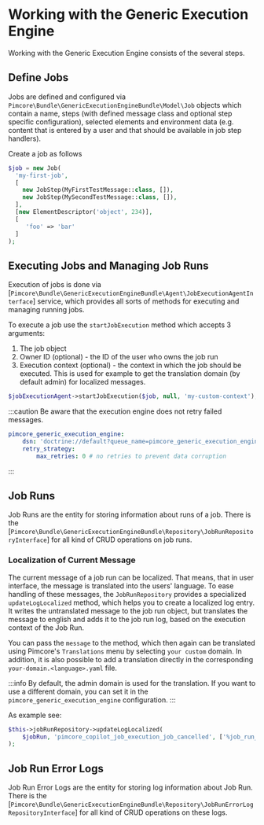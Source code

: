 # Working with the Generic Execution Engine

Working with the Generic Execution Engine consists of the several steps.

## Define Jobs
Jobs are defined and configured via `Pimcore\Bundle\GenericExecutionEngineBundle\Model\Job` objects which contain
a name, steps (with defined message class and optional step specific configuration), selected elements and
environment data (e.g. content that is entered by a user and that should be available in job step handlers).

Create a job as follows

```php 
$job = new Job(
  'my-first-job',
  [
    new JobStep(MyFirstTestMessage::class, []),
    new JobStep(MySecondTestMessage::class, []),
  ],
  [new ElementDescriptor('object', 234)],
  [
     'foo' => 'bar'
  ]
);
```

## Executing Jobs and Managing Job Runs
Execution of jobs is done via [`Pimcore\Bundle\GenericExecutionEngineBundle\Agent\JobExecutionAgentInterface`] service,
which provides all sorts of methods for executing and managing running jobs.

To execute a job use the `startJobExecution` method which accepts 3 arguments:
1. The job object
2. Owner ID (optional) - the ID of the user who owns the job run
3. Execution context (optional) - the context in which the job should be executed. This is used for example to get the translation domain (by default admin) for localized messages.

```php
$jobExecutionAgent->startJobExecution($job, null, 'my-custom-context');
```

:::caution
Be aware that the execution engine does not retry failed messages.

```yaml
pimcore_generic_execution_engine:
    dsn: 'doctrine://default?queue_name=pimcore_generic_execution_engine'
    retry_strategy:
        max_retries: 0 # no retries to prevent data corruption
```
:::

## Job Runs
Job Runs are the entity for storing information about runs of a job. There is the
[`Pimcore\Bundle\GenericExecutionEngineBundle\Repository\JobRunRepositoryInterface`] for all kind of CRUD operations on job runs.

### Localization of Current Message
The current message of a job run can be localized. That means, that in user interface, the message is translated into
the users' language. To ease handling of these messages, the `JobRunRepository` provides a specialized
`updateLogLocalized` method, which helps you to create a localized log entry. It writes the untranslated message to the
job run object, but translates the message to english and adds it to the job run log, based on the execution context of the Job Run.

You can pass the `message` to the method, which then again can be translated using Pimcore's `Translations` menu by selecting `your custom` domain.
In addition, it is also possible to add a translation directly in the corresponding  `your-domain.<language>.yaml` file.

:::info
By default, the admin domain is used for the translation. If you want to use a different domain, you can set it in the `pimcore_generic_execution_engine` configuration.
:::

As example see:
```php 
$this->jobRunRepository->updateLogLocalized(
    $jobRun, 'pimcore_copilot_job_execution_job_cancelled', ['%job_run_id%' => $jobRun->getId()]
);
```

## Job Run Error Logs
Job Run Error Logs are the entity for storing log information about Job Run. There is the
[`Pimcore\Bundle\GenericExecutionEngineBundle\Repository\JobRunErrorLogRepositoryInterface`] for all kind of CRUD operations on these logs.